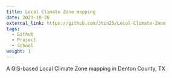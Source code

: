 ```yaml
---
title: Local Climate Zone mapping
date: 2023-10-26
external_link: https://github.com/Jtin25/Local-Climate-Zone
tags:
  - Github
  - Project
  - School
weight: 1
---
```


A GIS-based Local Climate Zone mapping in Denton County, TX

<!--more-->
